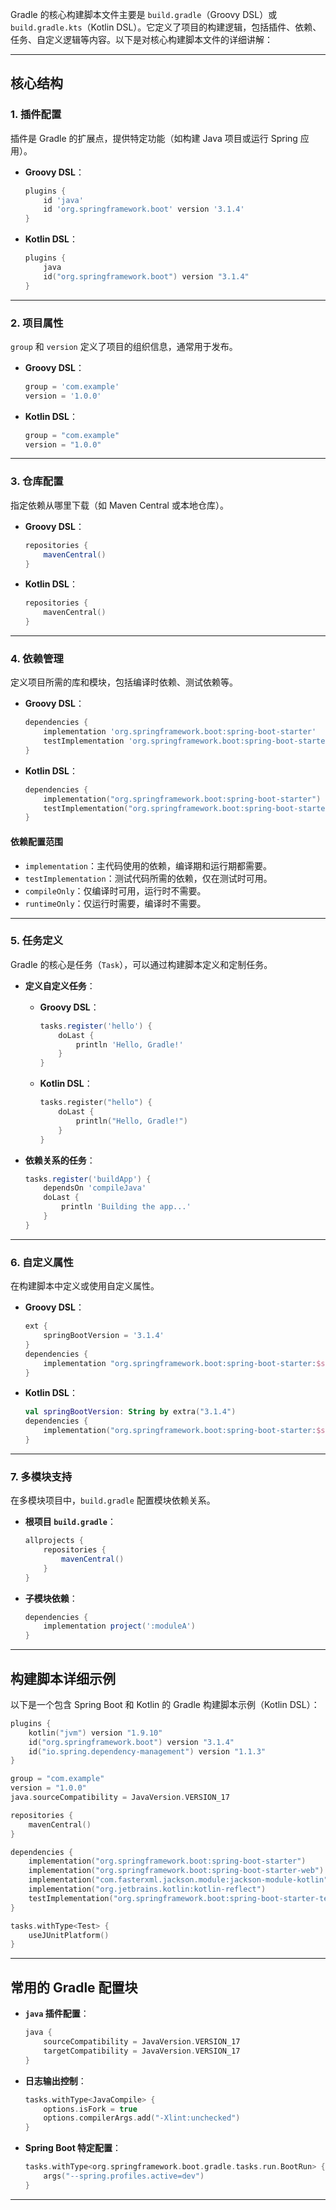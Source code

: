 Gradle 的核心构建脚本文件主要是 `build.gradle`（Groovy DSL）或 `build.gradle.kts`（Kotlin DSL）。它定义了项目的构建逻辑，包括插件、依赖、任务、自定义逻辑等内容。以下是对核心构建脚本文件的详细讲解：

---

## **核心结构**

### 1. **插件配置**

插件是 Gradle 的扩展点，提供特定功能（如构建 Java 项目或运行 Spring 应用）。

- **Groovy DSL**：
    
    ```groovy
    plugins {
        id 'java'
        id 'org.springframework.boot' version '3.1.4'
    }
    ```
    
- **Kotlin DSL**：
    
    ```kotlin
    plugins {
        java
        id("org.springframework.boot") version "3.1.4"
    }
    ```
    

---

### 2. **项目属性**

`group` 和 `version` 定义了项目的组织信息，通常用于发布。

- **Groovy DSL**：
    
    ```groovy
    group = 'com.example'
    version = '1.0.0'
    ```
    
- **Kotlin DSL**：
    
    ```kotlin
    group = "com.example"
    version = "1.0.0"
    ```
    

---

### 3. **仓库配置**

指定依赖从哪里下载（如 Maven Central 或本地仓库）。

- **Groovy DSL**：
    
    ```groovy
    repositories {
        mavenCentral()
    }
    ```
    
- **Kotlin DSL**：
    
    ```kotlin
    repositories {
        mavenCentral()
    }
    ```
    

---

### 4. **依赖管理**

定义项目所需的库和模块，包括编译时依赖、测试依赖等。

- **Groovy DSL**：
    
    ```groovy
    dependencies {
        implementation 'org.springframework.boot:spring-boot-starter'
        testImplementation 'org.springframework.boot:spring-boot-starter-test'
    }
    ```
    
- **Kotlin DSL**：
    
    ```kotlin
    dependencies {
        implementation("org.springframework.boot:spring-boot-starter")
        testImplementation("org.springframework.boot:spring-boot-starter-test")
    }
    ```
    

#### **依赖配置范围**

- `implementation`：主代码使用的依赖，编译期和运行期都需要。
- `testImplementation`：测试代码所需的依赖，仅在测试时可用。
- `compileOnly`：仅编译时可用，运行时不需要。
- `runtimeOnly`：仅运行时需要，编译时不需要。

---

### 5. **任务定义**

Gradle 的核心是任务（`Task`），可以通过构建脚本定义和定制任务。

- **定义自定义任务**：
    
    - **Groovy DSL**：
        
        ```groovy
        tasks.register('hello') {
            doLast {
                println 'Hello, Gradle!'
            }
        }
        ```
        
    - **Kotlin DSL**：
        
        ```kotlin
        tasks.register("hello") {
            doLast {
                println("Hello, Gradle!")
            }
        }
        ```
        
- **依赖关系的任务**：
    
    ```groovy
    tasks.register('buildApp') {
        dependsOn 'compileJava'
        doLast {
            println 'Building the app...'
        }
    }
    ```
    

---

### 6. **自定义属性**

在构建脚本中定义或使用自定义属性。

- **Groovy DSL**：
    
    ```groovy
    ext {
        springBootVersion = '3.1.4'
    }
    dependencies {
        implementation "org.springframework.boot:spring-boot-starter:$springBootVersion"
    }
    ```
    
- **Kotlin DSL**：
    
    ```kotlin
    val springBootVersion: String by extra("3.1.4")
    dependencies {
        implementation("org.springframework.boot:spring-boot-starter:$springBootVersion")
    }
    ```
    

---

### 7. **多模块支持**

在多模块项目中，`build.gradle` 配置模块依赖关系。

- **根项目 `build.gradle`**：
    
    ```groovy
    allprojects {
        repositories {
            mavenCentral()
        }
    }
    ```
    
- **子模块依赖**：
    
    ```groovy
    dependencies {
        implementation project(':moduleA')
    }
    ```
    

---

## **构建脚本详细示例**

以下是一个包含 Spring Boot 和 Kotlin 的 Gradle 构建脚本示例（Kotlin DSL）：

```kotlin
plugins {
    kotlin("jvm") version "1.9.10"
    id("org.springframework.boot") version "3.1.4"
    id("io.spring.dependency-management") version "1.1.3"
}

group = "com.example"
version = "1.0.0"
java.sourceCompatibility = JavaVersion.VERSION_17

repositories {
    mavenCentral()
}

dependencies {
    implementation("org.springframework.boot:spring-boot-starter")
    implementation("org.springframework.boot:spring-boot-starter-web")
    implementation("com.fasterxml.jackson.module:jackson-module-kotlin")
    implementation("org.jetbrains.kotlin:kotlin-reflect")
    testImplementation("org.springframework.boot:spring-boot-starter-test")
}

tasks.withType<Test> {
    useJUnitPlatform()
}
```

---

## **常用的 Gradle 配置块**

- **`java` 插件配置**：
    
    ```kotlin
    java {
        sourceCompatibility = JavaVersion.VERSION_17
        targetCompatibility = JavaVersion.VERSION_17
    }
    ```
    
- **日志输出控制**：
    
    ```kotlin
    tasks.withType<JavaCompile> {
        options.isFork = true
        options.compilerArgs.add("-Xlint:unchecked")
    }
    ```
    
- **Spring Boot 特定配置**：
    
    ```kotlin
    tasks.withType<org.springframework.boot.gradle.tasks.run.BootRun> {
        args("--spring.profiles.active=dev")
    }
    ```
    

---
